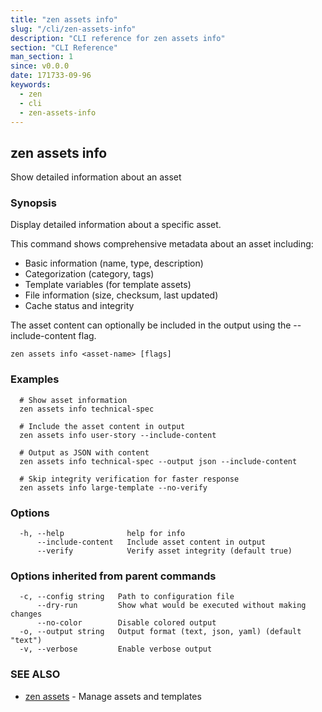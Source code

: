 ```yaml
---
title: "zen assets info"
slug: "/cli/zen-assets-info"
description: "CLI reference for zen assets info"
section: "CLI Reference"
man_section: 1
since: v0.0.0
date: 171733-09-96
keywords:
  - zen
  - cli
  - zen-assets-info
---
```


## zen assets info

Show detailed information about an asset

### Synopsis

Display detailed information about a specific asset.

This command shows comprehensive metadata about an asset including:
- Basic information (name, type, description)
- Categorization (category, tags)
- Template variables (for template assets)
- File information (size, checksum, last updated)
- Cache status and integrity

The asset content can optionally be included in the output using
the --include-content flag.

```
zen assets info <asset-name> [flags]
```

### Examples

```
  # Show asset information
  zen assets info technical-spec

  # Include the asset content in output
  zen assets info user-story --include-content

  # Output as JSON with content
  zen assets info technical-spec --output json --include-content

  # Skip integrity verification for faster response
  zen assets info large-template --no-verify
```

### Options

```
  -h, --help              help for info
      --include-content   Include asset content in output
      --verify            Verify asset integrity (default true)
```

### Options inherited from parent commands

```
  -c, --config string   Path to configuration file
      --dry-run         Show what would be executed without making changes
      --no-color        Disable colored output
  -o, --output string   Output format (text, json, yaml) (default "text")
  -v, --verbose         Enable verbose output
```

### SEE ALSO

* [zen assets](zen-assets.md.md)	 - Manage assets and templates

